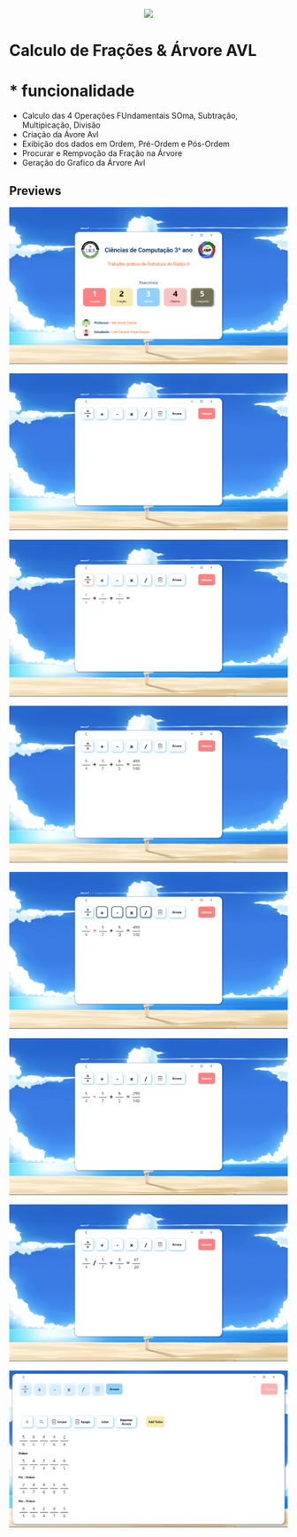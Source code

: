 <p align="center">
  <img width="150" src="Trabalho_de_estruturadedados_Icon.ico" >
</p>

# Calculo de Frações & Árvore AVL
# * funcionalidade
* Calculo das 4 Operações FUndamentais SOma, Subtração, Multipicação, Divisão
* Criação da Ávore Avl
* Exibição dos dados em Ordem, Pré-Ordem e Pós-Ordem
* Procurar e Rempvoção da Fração na Árvore
* Geração do Grafico da Árvore Avl

## Previews
<p align="center">
  <img src="src/0.png" >
</p>

<p align="center">
  <img src="src/1.png" >
</p>

<p align="center">
  <img src="src/2.png" >
</p>

<p align="center">
  <img src="src/3.png" >
</p>

<p align="center">
  <img src="src/4.png" >
</p>

<p align="center">
  <img src="src/5.png" >
</p>

<p align="center">
  <img src="src/6.png" >
</p>

<p align="center">
  <img src="src/7.png" >
</p>




